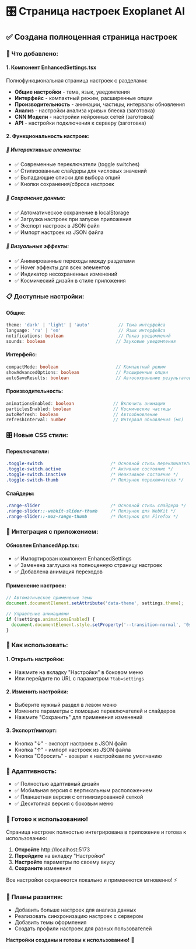 # 🎛️ Страница настроек Exoplanet AI

## ✅ Создана полноценная страница настроек

### 🚀 Что добавлено:

#### 1. **Компонент EnhancedSettings.tsx**
Полнофункциональная страница настроек с разделами:

- **Общие настройки** - тема, язык, уведомления
- **Интерфейс** - компактный режим, расширенные опции
- **Производительность** - анимации, частицы, интервалы обновления
- **Анализ** - настройки анализа кривых блеска (заготовка)
- **CNN Модели** - настройки нейронных сетей (заготовка)
- **API** - настройки подключения к серверу (заготовка)

#### 2. **Функциональность настроек:**

##### 📱 **Интерактивные элементы:**
- ✅ Современные переключатели (toggle switches)
- ✅ Стилизованные слайдеры для числовых значений
- ✅ Выпадающие списки для выбора опций
- ✅ Кнопки сохранения/сброса настроек

##### 💾 **Сохранение данных:**
- ✅ Автоматическое сохранение в localStorage
- ✅ Загрузка настроек при запуске приложения
- ✅ Экспорт настроек в JSON файл
- ✅ Импорт настроек из JSON файла

##### 🎨 **Визуальные эффекты:**
- ✅ Анимированные переходы между разделами
- ✅ Hover эффекты для всех элементов
- ✅ Индикатор несохраненных изменений
- ✅ Космический дизайн в стиле приложения

### 📋 **Доступные настройки:**

#### **Общие:**
```typescript
theme: 'dark' | 'light' | 'auto'           // Тема интерфейса
language: 'ru' | 'en'                      // Язык интерфейса
notifications: boolean                     // Показ уведомлений
sounds: boolean                           // Звуковые уведомления
```

#### **Интерфейс:**
```typescript
compactMode: boolean                      // Компактный режим
showAdvancedOptions: boolean              // Расширенные опции
autoSaveResults: boolean                  // Автосохранение результатов
```

#### **Производительность:**
```typescript
animationsEnabled: boolean               // Включить анимации
particlesEnabled: boolean                // Космические частицы
autoRefresh: boolean                     // Автообновление
refreshInterval: number                  // Интервал обновления (мс)
```

### 🎛️ **Новые CSS стили:**

#### **Переключатели:**
```css
.toggle-switch                          /* Основной стиль переключателя */
.toggle-switch.active                   /* Активное состояние */
.toggle-switch.inactive                 /* Неактивное состояние */
.toggle-switch-thumb                    /* Ползунок переключателя */
```

#### **Слайдеры:**
```css
.range-slider                           /* Основной стиль слайдера */
.range-slider::-webkit-slider-thumb     /* Ползунок для WebKit */
.range-slider::-moz-range-thumb         /* Ползунок для Firefox */
```

### 🔧 **Интеграция с приложением:**

#### **Обновлен EnhancedApp.tsx:**
- ✅ Импортирован компонент EnhancedSettings
- ✅ Заменена заглушка на полноценную страницу настроек
- ✅ Добавлена анимация переходов

#### **Применение настроек:**
```typescript
// Автоматическое применение темы
document.documentElement.setAttribute('data-theme', settings.theme);

// Управление анимациями
if (!settings.animationsEnabled) {
  document.documentElement.style.setProperty('--transition-normal', '0s');
}
```

### 🎯 **Как использовать:**

#### **1. Открыть настройки:**
- Нажмите на вкладку "Настройки" в боковом меню
- Или перейдите по URL с параметром `?tab=settings`

#### **2. Изменить настройки:**
- Выберите нужный раздел в левом меню
- Измените параметры с помощью переключателей и слайдеров
- Нажмите "Сохранить" для применения изменений

#### **3. Экспорт/импорт:**
- Кнопка "↓" - экспорт настроек в JSON файл
- Кнопка "↑" - импорт настроек из JSON файла
- Кнопка "Сбросить" - возврат к настройкам по умолчанию

### 📱 **Адаптивность:**
- ✅ Полностью адаптивный дизайн
- ✅ Мобильная версия с вертикальным расположением
- ✅ Планшетная версия с оптимизированной сеткой
- ✅ Десктопная версия с боковым меню

### 🚀 **Готово к использованию!**

Страница настроек полностью интегрирована в приложение и готова к использованию:

1. **Откройте** http://localhost:5173
2. **Перейдите** на вкладку "Настройки"
3. **Настройте** параметры по своему вкусу
4. **Сохраните** изменения

Все настройки сохраняются локально и применяются мгновенно! ⚡

### 🔮 **Планы развития:**
- Добавить больше настроек для анализа данных
- Реализовать синхронизацию настроек с сервером
- Добавить темы оформления
- Создать профили настроек для разных пользователей

**Настройки созданы и готовы к использованию!** 🎉
